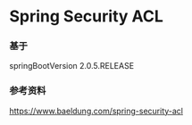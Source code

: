 # Spring Security ACL

### 基于 
springBootVersion 2.0.5.RELEASE

### 参考资料

https://www.baeldung.com/spring-security-acl
